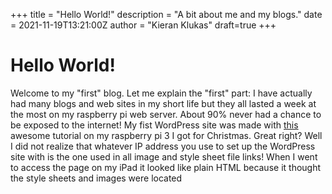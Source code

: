 +++
title = "Hello World!"
description = "A bit about me and my blogs."
date = 2021-11-19T13:21:00Z
author = "Kieran Klukas"
draft=true
+++
# Hello World!
Welcome to my "first" blog. Let me explain the "first" part: I have actually had many blogs and web sites in my short life but they all lasted a week at the most on my raspberry pi web server. About 90% never had a chance to be exposed to the internet! My fist WordPress site was made with [this](https://projects.raspberrypi.org/en/projects/lamp-web-server-with-wordpress) awesome tutorial on my raspberry pi 3 I got for Christmas. Great right? Well I did not realize that whatever IP address you use to set up the WordPress site with is the one used in all image and style sheet file links! When I went to access the page on my iPad it looked like plain HTML because it thought the style sheets and images were located
